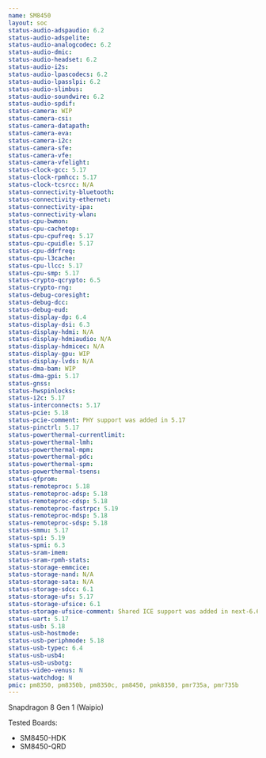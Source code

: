 ```yaml
---
name: SM8450
layout: soc
status-audio-adspaudio: 6.2
status-audio-adspelite:
status-audio-analogcodec: 6.2
status-audio-dmic:
status-audio-headset: 6.2
status-audio-i2s:
status-audio-lpascodecs: 6.2
status-audio-lpasslpi: 6.2
status-audio-slimbus:
status-audio-soundwire: 6.2
status-audio-spdif:
status-camera: WIP
status-camera-csi:
status-camera-datapath:
status-camera-eva:
status-camera-i2c:
status-camera-sfe:
status-camera-vfe:
status-camera-vfelight:
status-clock-gcc: 5.17
status-clock-rpmhcc: 5.17
status-clock-tcsrcc: N/A
status-connectivity-bluetooth:
status-connectivity-ethernet:
status-connectivity-ipa:
status-connectivity-wlan:
status-cpu-bwmon:
status-cpu-cachetop:
status-cpu-cpufreq: 5.17
status-cpu-cpuidle: 5.17
status-cpu-ddrfreq:
status-cpu-l3cache:
status-cpu-llcc: 5.17
status-cpu-smp: 5.17
status-crypto-qcrypto: 6.5
status-crypto-rng:
status-debug-coresight:
status-debug-dcc:
status-debug-eud:
status-display-dp: 6.4
status-display-dsi: 6.3
status-display-hdmi: N/A
status-display-hdmiaudio: N/A
status-display-hdmicec: N/A
status-display-gpu: WIP
status-display-lvds: N/A
status-dma-bam: WIP
status-dma-gpi: 5.17
status-gnss:
status-hwspinlocks:
status-i2c: 5.17
status-interconnects: 5.17
status-pcie: 5.18
status-pcie-comment: PHY support was added in 5.17
status-pinctrl: 5.17
status-powerthermal-currentlimit:
status-powerthermal-lmh:
status-powerthermal-mpm:
status-powerthermal-pdc:
status-powerthermal-spm:
status-powerthermal-tsens:
status-qfprom:
status-remoteproc: 5.18
status-remoteproc-adsp: 5.18
status-remoteproc-cdsp: 5.18
status-remoteproc-fastrpc: 5.19
status-remoteproc-mdsp: 5.18
status-remoteproc-sdsp: 5.18
status-smmu: 5.17
status-spi: 5.19
status-spmi: 6.3
status-sram-imem:
status-sram-rpmh-stats:
status-storage-emmcice:
status-storage-nand: N/A
status-storage-sata: N/A
status-storage-sdcc: 6.1
status-storage-ufs: 5.17
status-storage-ufsice: 6.1
status-storage-ufsice-comment: Shared ICE support was added in next-6.6
status-uart: 5.17
status-usb: 5.18
status-usb-hostmode:
status-usb-periphmode: 5.18
status-usb-typec: 6.4
status-usb-usb4:
status-usb-usbotg:
status-video-venus: N
status-watchdog: N
pmic: pm8350, pm8350b, pm8350c, pm8450, pmk8350, pmr735a, pmr735b
---
```

Snapdragon 8 Gen 1 (Waipio)

Tested Boards:
- SM8450-HDK
- SM8450-QRD
